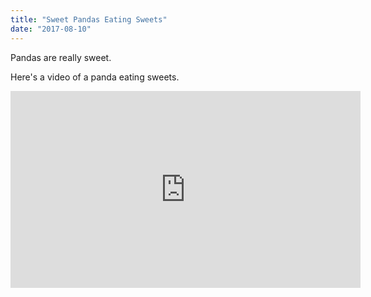 ```yaml
---
title: "Sweet Pandas Eating Sweets"
date: "2017-08-10"
---
```


Pandas are really sweet.

Here's a video of a panda eating sweets.

<!--more-->

<iframe width="560" height="315" src="https://www.youtube.com/embed/4n0xNbfJLR8" frameborder="0" allowfullscreen></iframe>